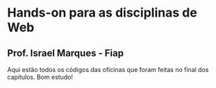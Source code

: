 # Hands-on para as disciplinas de Web
## Prof. Israel Marques - Fiap
Aqui estão todos os códigos das oficinas que foram feitas no final dos capítulos. 
Bom estudo!
